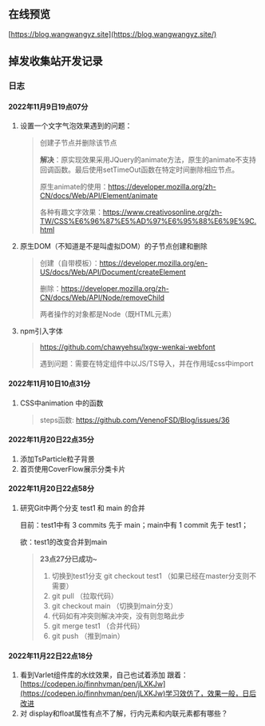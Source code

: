<!--
 * @Descripttion: 
 * @version: 
 * @Author: 王远昭
 * @Date: 2022-07-04 19:37:34
 * @LastEditors: 王远昭
 * @LastEditTime: 2022-11-22 22:21:16
-->

## 在线预览

[https://blog.wangwangyz.site](https://blog.wangwangyz.site/)


## 掉发收集站开发记录

### 日志

#### 2022年11月9日19点07分

1. 设置一个文字气泡效果遇到的问题：

   > 创建子节点并删除该节点
   >
   > **解决**：原实现效果采用JQuery的animate方法，原生的animate不支持回调函数。最后使用setTimeOut函数在特定时间删除相应节点。
   >
   > 原生animate的使用：https://developer.mozilla.org/zh-CN/docs/Web/API/Element/animate
   >
   > 各种有趣文字效果：https://www.creativosonline.org/zh-TW/CSS%E6%96%87%E5%AD%97%E6%95%88%E6%9E%9C.html

2. 原生DOM（不知道是不是叫虚拟DOM）的子节点创建和删除

   > 创建（自带模板）：https://developer.mozilla.org/en-US/docs/Web/API/Document/createElement
   >
   > 删除：https://developer.mozilla.org/zh-CN/docs/Web/API/Node/removeChild
   >
   > 两者操作的对象都是Node（既HTML元素）

2. npm引入字体

   > https://github.com/chawyehsu/lxgw-wenkai-webfont
   >
   > 遇到问题：需要在特定组件中以JS/TS导入，并在作用域css中import

#### 2022年11月10日10点31分

1. CSS中animation 中的函数

   > steps函数:  https://github.com/VenenoFSD/Blog/issues/36

#### 2022年11月20日22点35分

1. 添加TsParticle粒子背景
2. 首页使用CoverFlow展示分类卡片

#### 2022年11月20日22点58分

1. 研究Git中两个分支 test1 和 main 的合并
   
    目前：test1中有 3 commits 先于 main；main中有 1 commit 先于 test1；
    
    欲：test1的改变合并到main
    > **23点27分已成功~**
    >
    > 1. 切换到test1分支 git checkout test1 （如果已经在master分支则不需要）
    > 2. git pull （拉取代码）
    > 3. git checkout main （切换到main分支）
    > 4. 代码如有冲突则解决冲突，没有则忽略此步
    > 5. git merge test1 （合并代码）
    > 6. git push （推到main）
    >
    > 

#### 2022年11月22日22点18分

1. 看到Varlet组件库的水纹效果，自己也试着添加
   跟着：[https://codepen.io/finnhvman/pen/jLXKJw](https://codepen.io/finnhvman/pen/jLXKJw)学习效仿了，效果一般，日后改进
2. 对 display和float属性有点不了解，行内元素和内联元素都有哪些？